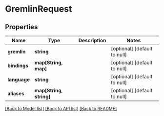 # GremlinRequest

## Properties
Name | Type | Description | Notes
------------ | ------------- | ------------- | -------------
**gremlin** | **string** |  | [optional] [default to null]
**bindings** | **map[String, map]** |  | [optional] [default to null]
**language** | **string** |  | [optional] [default to null]
**aliases** | **map[String, string]** |  | [optional] [default to null]

[[Back to Model list]](../README.md#documentation-for-models) [[Back to API list]](../README.md#documentation-for-api-endpoints) [[Back to README]](../README.md)


